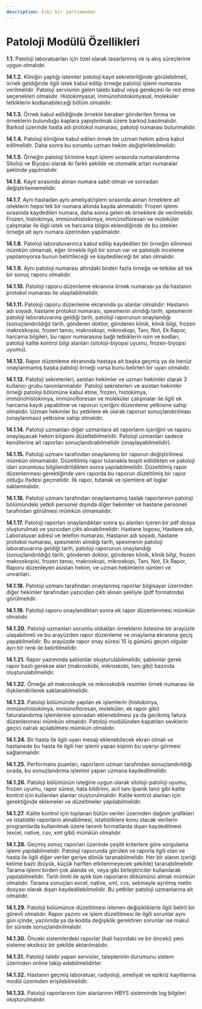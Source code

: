 ```yaml
---
description: Eski bir şartnameden
---
```


# Patoloji  Modülü Özellikleri

**1.1.**     Patoloji laboratuarları için özel olarak tasarlanmış ve iş akış süreçlerine uygun olmalıdır.

**14.1.2.**     Kliniğin yaptığı istemler patoloji kayıt sekreterliğinde görülebilmeli, örnek geldiğinde ilgili istek kabul edilip örneğe patoloji işlemi numarası verilmelidir. Patoloji servisinin gelen talebi kabul veya gerekçesi ile red etme seçenekleri olmalıdır. Histokimyasal, immünohistokimyasal, moleküler tetkiklerin kodlanabileceği bölüm olmalıdır.

**14.1.3.**     Örnek kabul edildiğinde örnekle beraber gönderilen forma ve örneklerin bulunduğu kaplara yapıştırılmak üzere barkod basılmalıdır. Barkod üzerinde hasta adı protokol numarası, patoloji numarası bulunmalıdır.

**14.1.4.**     Patoloji kliniğine kabul edilen örnek bir uzman hekim adına kabul edilmelidir. Daha sonra bu sorumlu uzman hekim değiştirilebilmelidir.

**14.1.5.**     Örneğin patoloji birimine kayıt işlemi sırasında numaralandırma Sitoloji ve Biyopsi olarak iki farklı şekilde ve otomatik artan numaralar şeklinde yapılmalıdır.

**14.1.6.**     Kayıt sırasında alınan numara sabit olmalı ve sonradan değiştirilememelidir.

**14.1.7.**     Aynı hastadan aynı ameliyat/işlem sırasında alınan örneklere ait isteklerin hepsi tek bir numara altında kayda alınmalıdır. Frozen işlemi sırasında kaydedilen numara, daha sonra gelen ek örneklere de verilmelidir. Frozen, histokimya, immünohistokimya, immünofloresan ve moleküler çalışmalar ile iligli istek ve harcama bilgisi eklendiğinde de bu istekler örneğe ait aynı numara üzerinden yapılmalıdır.

**14.1.8.**     Patoloji laboratuvarınca kabul edilip kaydedilen bir örneğin silinmesi mümkün olmamalı, eğer örnekle ilgili bir sorun var ve patolojik inceleme yapılamıyorsa bunun belirtileceği ve kaydedileceği bir alan olmalıdır.

**14.1.9.**     Aynı patoloji numarası altındaki birden fazla örneğe ve tetkike ait tek bir sonuç raporu olmalıdır.

**14.1.10.**  Patoloji raporu düzenleme ekranına örnek numarası ya da hastanın protokol numarası ile ulaşılabilmelidir.

**14.1.11.**  Patoloji raporu düzenleme ekranında şu alanlar olmalıdır: Hastanın adı soyadı, hastane protokol numarası, spesmenin alındığı tarih, spesmenin patoloji laboratuvarına geldiği tarih, patoloji raporunun onaylandığı \(sonuçlandırıldığı\) tarih, gönderen doktor, gönderen klinik, klinik bilgi, frozen makroskopisi, frozen tanısı, makroskopi, mikroskopi, Tanı, Not, Ek Rapor, harcama bilgileri, bu rapor numarasına bağlı tetkiklerin isim ve kodları, patoloji kalite kontrol bilgi alanları \(sitoloji-biyopsi uyumu, frozen-biyopsi uyumu\).

**14.1.12.**  Rapor düzenleme ekranında hastaya ait başka geçmiş ya da henüz onaylanmamış başka patoloji örneği varsa bunu belirten bir uyarı olmalıdır.

**14.1.13.**  Patoloji sekreterleri, asistan hekimler ve uzman hekimler olarak 3 kullanıcı grubu tanımlanmalıdır. Patoloji sekreterleri ve asistan hekimler örneği patoloji bölümüne kabul etme, frozen, histokimya, immünohistokimya, immünofloresan ve moleküler çalışmalar ile ilgili ek harcama kaydı yapabilme ve raporun içeriğini düzenleme yetkisine sahip olmalıdır. Uzman hekimler bu yetkilere ek olarak raporun sonuçlandırılması \(onaylanması\) yetkisine sahip olmalıdır.

**14.1.14.**  Patoloji uzmanları diğer uzmanlara ait raporların içeriğini ve raporu onaylayacak hekim bilgisini düzeltebilmelidir. Patoloji uzmanları sadece kendilerine ait raporları sonuçlandırabilmelidir \(onaylayabilmelidir\).

**14.1.15.**  Patoloji uzmanı tarafından onaylanmış bir raporun değiştirilmesi mümkün olmamalıdır. Düzeltilmiş rapor tutanakla tespit edildikten ve patoloji idari sorumlusu bilgilendirildikten sonra yapılabilmelidir. Düzeltilmiş rapor düzenlenmesi gerektiğinde yeni raporda bu raporun düzeltilmiş bir rapor olduğu ifadesi geçmelidir. İlk rapor, tutanak ve işlemlere ait loglar saklanmalıdır.

**14.1.16.**  Patoloji uzmanı tarafından onaylanmamış taslak raporlarının patoloji bölümündeki yetkili personel dışında diğer hekimler ve hastane personeli tarafından görülmesi mümkün olmamalıdır.

**14.1.17.**  Patoloji raporları onaylandıktan sonra şu alanları içeren bir pdf dosya oluşturulmalı ve yazıcıdan çıktı alınabilmelidir: Hastane logosu, Hastane adı, Laboratuvar adresi ve telefon numarası, Hastanın adı soyadı, hastane protokol numarası, spesmenin alındığı tarih, spesmenin patoloji laboratuvarına geldiği tarih, patoloji raporunun onaylandığı \(sonuçlandırıldığı\) tarih, gönderen doktor, gönderen klinik, klinik bilgi, frozen makroskopisi, frozen tanısı, makroskopi, mikroskopi, Tanı, Not, Ek Rapor, Raporu düzenleyen asistan hekim, ve uzman hekimlerin isimleri ve unvanları.

**14.1.18.**  Patoloji uzmanı tarafından onaylanmış raporlar bilgisayar üzerinden diğer hekimler tarafından yazıcıdan çıktı alınan şekliyle \(pdf formatında\) görülmelidir.

**14.1.19.**  Patoloji raporu onaylandıktan sonra ek rapor düzenlenmesi mümkün olmalıdır.

**14.1.20.**  Patoloji uzmanları sorumlu oldukları örneklerin listesine bir arayüzle ulaşabilmeli ve bu arayüzden rapor düzenleme ve onaylama ekranına geçiş yapabilmelidir. Bu arayüzde rapor onay süresi 15 iş gününü geçen olgular ayrı bir renk ile belirtilmelidir.

**14.1.21.**  Rapor yazımında şablonlar oluşturulabilmelidir, şablonlar gerek rapor bazlı gerekse alan \(makroskobi, mikroskobi, tanı gibi\) bazında oluşturulabilmelidir.

**14.1.22.**  Örneğe ait makroskopik ve mikroskobik resimler örnek numarası ile ilişkilendirilerek saklanabilmelidir.

**14.1.23.**  Patoloji bölümünde yapılan ek işlemlerin \(histokimya, immünohistokimya, immünofloresan, moleküler, ek rapor gibi\) faturalandırma işlemlerine sonradan eklenebilmesi ya da gecikmiş fatura düzenlenmesi mümkün olmalıdır. Patoloji modülünden kapatılan sevklerin geçici oalrak açılabilmesi mümkün olmalıdır.

**14.1.24.**  Bir hasta ile ilgili uyarı mesajı eklenebilecek ekran olmalı ve hastanede bu hasta ile ilgili her işlemi yapan kişinin bu uyarıyı görmesi sağlanmalıdır.

**14.1.25.**  Performans puanları, raporların uzman tarafından sonuçlandırıldığı sırada, bu sonuçlandırma işlemini yapan uzmana kaydedilmelidir.

**14.1.26.**   Patoloji bölümünün isteğine uygun olarak sitoloji-patoloji uyumu, frozen uyumu, rapor süresi, hata bildirimi, acil tanı \(panik tanı\) gibi kalite kontrol için kullanılan alanlar oluşturulmalıdır. Kalite kontrol alanları için gerektiğinde eklemeler ve düzeltmeler yapılabilmelidir.

**14.1.27.**  Kalite kontrol için toplanan bütün veriler üzerinden dağılım grafikleri ve istatistiki raporların alınabilmesi, istatistiklere konu olacak verilerin programlarda kullanılmak üzere tanımlı formatlarda dışarı kaydedilmesi \(excel, native, csv, xml gibi\) mümkün olmalıdır.

**14.1.28.**  Geçmiş sonuç raporları üzerinde çeşitli kriterlere göre sorgulama işlemi yapılabilmelidir. Patoloji raporunda görülen ve raporla ilgili olan ve hasta ile ilgili diğer veriler geriye dönük taranabilmelidir. Her bir alanın içeriği kelime bazlı \(büyük, küçük harften etkilenmeyecek şekilde\) taranabilmelidir. Tarama işlemi birden çok alanda ve, veya gibi birleştiriciler kullanılarak yapılabilmelidir. Tarih limiti ile aylık tüm raporların dökümünü almak mümkün olmalıdır. Tarama sonuçları excel, native, xml, cvs, sekmeyle ayrılmış metin dosyası olarak dışarı kaydedilebilmelidir. Bu yetkiler patoloji uzmanlarına ait olmalıdır.

**14.1.29.**  Patoloji bölümünce düzeltilmesi istenen değişikliklerle ilgili belirli bir görevli olmalıdır. Rapor yazımı ve işlem düzeltilmesi ile ilgili sorunlar aynı gün içinde, yazılımda ya da kodda değişiklik gerektiren sorunlar ise makul bir sürede sonuçlandırılmalıdır.

**14.1.30.**  Önceki sistemlerdeki raporlar \(hali hazırdaki ve bir önceki\) yeni sisteme eksiksiz bir şekilde aktarılmalıdır.

**14.1.31.**  Patoloji talebi yapan servisler, taleplerinin durumunu sistem üzerinden online takip edebilmelidirler.

**14.1.32.**  Hastanın geçmiş laboratuar, radyoloji, ameliyat ve epikriz kayıtlarına modül üzerinden erişilebilmelidir.

**14.1.33.**  Patoloji raporlarının tüm alanlarının HBYS sisteminde log bilgileri oluşturulmalıdır.

